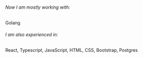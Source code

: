 
<h6 align="left">Now I am mostly working with: </h6>
<p>Golang</p> 
<h6 align="left">I am also experienced in:</h6>
<p align="left"> 
<p> React, Typescript, JavaScript, HTML, CSS, Bootstrap, Postgres </p>
